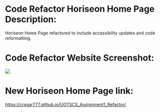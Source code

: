 # Code Refactor Horiseon Home Page Description:

Horiseon Home Page refactored to include accessibility updates and code reformatting.

# Code Refactor Website Screenshot:

<img src= "./assets/images/cragar777.github.io_UOTSCS_Assignment1_Refactor_(iPad Pro).png">

# New Horiseon Home Page link:

https://cragar777.github.io/UOTSCS_Assignment1_Refactor/
